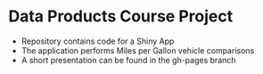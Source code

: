 # Data Products Course Project

- Repository contains code for a Shiny App
- The application performs Miles per Gallon vehicle comparisons
- A short presentation can be found in the gh-pages branch

